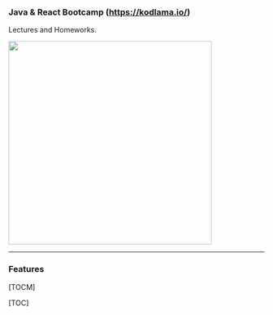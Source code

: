 ### Java & React Bootcamp (https://kodlama.io/)
Lectures and Homeworks.

<img width=400 src="https://process.fs.teachablecdn.com/ADNupMnWyR7kCWRvm76Laz/resize=width:705/https://www.filepicker.io/api/file/qi4s19xSKCmtaaRUqUFI">

* * *
### Features
[TOCM]

[TOC]
